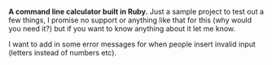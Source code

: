 **A command line calculator built in Ruby.**
    Just a sample project to test out a few things, I promise no support or anything like that for this 
(why would you need it?) but if you want to know anything about it let me know. 

I want to add in some error messages for when people insert invalid input (letters instead of numbers etc).